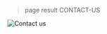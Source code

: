 > page result CONTACT-US 

![Contact us](https://user-images.githubusercontent.com/81580725/126032103-f11fe9f2-29e5-472a-8fd0-0c4bfc02c860.png)

